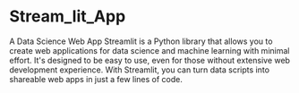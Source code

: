 # Stream_lit_App
A Data Science Web App
Streamlit is a Python library that allows you to create web applications for data science and machine learning with minimal effort. It's designed to be easy to use, even for those without extensive web development experience. With Streamlit, you can turn data scripts into shareable web apps in just a few lines of code.
